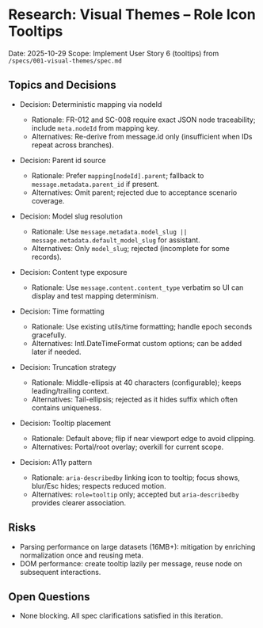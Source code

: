 # Research: Visual Themes – Role Icon Tooltips

Date: 2025-10-29
Scope: Implement User Story 6 (tooltips) from `/specs/001-visual-themes/spec.md`

## Topics and Decisions

- Decision: Deterministic mapping via nodeId
  - Rationale: FR-012 and SC-008 require exact JSON node traceability; include `meta.nodeId` from mapping key.
  - Alternatives: Re-derive from message.id only (insufficient when IDs repeat across branches).

- Decision: Parent id source
  - Rationale: Prefer `mapping[nodeId].parent`; fallback to `message.metadata.parent_id` if present.
  - Alternatives: Omit parent; rejected due to acceptance scenario coverage.

- Decision: Model slug resolution
  - Rationale: Use `message.metadata.model_slug || message.metadata.default_model_slug` for assistant.
  - Alternatives: Only `model_slug`; rejected (incomplete for some records).

- Decision: Content type exposure
  - Rationale: Use `message.content.content_type` verbatim so UI can display and test mapping determinism.

- Decision: Time formatting
  - Rationale: Use existing utils/time formatting; handle epoch seconds gracefully.
  - Alternatives: Intl.DateTimeFormat custom options; can be added later if needed.

- Decision: Truncation strategy
  - Rationale: Middle-ellipsis at 40 characters (configurable); keeps leading/trailing context.
  - Alternatives: Tail-ellipsis; rejected as it hides suffix which often contains uniqueness.

- Decision: Tooltip placement
  - Rationale: Default above; flip if near viewport edge to avoid clipping.
  - Alternatives: Portal/root overlay; overkill for current scope.

- Decision: A11y pattern
  - Rationale: `aria-describedby` linking icon to tooltip; focus shows, blur/Esc hides; respects reduced motion.
  - Alternatives: `role=tooltip` only; accepted but `aria-describedby` provides clearer association.

## Risks

- Parsing performance on large datasets (16MB+): mitigation by enriching normalization once and reusing meta.
- DOM performance: create tooltip lazily per message, reuse node on subsequent interactions.

## Open Questions

- None blocking. All spec clarifications satisfied in this iteration.
